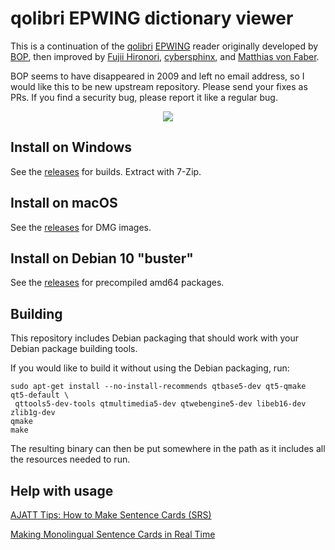 # qolibri EPWING dictionary viewer

This is a continuation of the [qolibri](http://qolibri.osdn.jp/)
[EPWING](https://ja.wikipedia.org/wiki/EPWING) reader originally developed by
[BOP](https://osdn.net/users/bop/), then improved by
[Fujii Hironori](https://github.com/fujii),
[cybersphinx](https://github.com/cybersphinx), and
[Matthias von Faber](https://github.com/mvf).

BOP seems to have disappeared in 2009 and left no email address, so I would
like this to be new upstream repository.  Please send your fixes as PRs.
If you find a security bug, please report it like a regular bug.

<p align="center">
    <img src="https://user-images.githubusercontent.com/4458/43369811-c1e0421c-9363-11e8-8abb-91b9ce2e4ce0.png">
</p>

## Install on Windows

See the [releases](https://github.com/ludios/qolibri/releases) for builds.  Extract with 7-Zip.

## Install on macOS

See the [releases](https://github.com/ludios/qolibri/releases) for DMG images.

## Install on Debian 10 "buster"

See the [releases](https://github.com/ludios/qolibri/releases) for precompiled
amd64 packages.

## Building

This repository includes Debian packaging that should work with your Debian
package building tools.

If you would like to build it without using the Debian packaging, run:

```
sudo apt-get install --no-install-recommends qtbase5-dev qt5-qmake qt5-default \
 qttools5-dev-tools qtmultimedia5-dev qtwebengine5-dev libeb16-dev zlib1g-dev
qmake
make
```

The resulting binary can then be put somewhere in the path as it includes all
the resources needed to run.

## Help with usage

[AJATT Tips: How to Make Sentence Cards (SRS)](https://www.youtube.com/watch?v=kny7eCfx9dA)

[Making Monolingual Sentence Cards in Real Time](https://www.youtube.com/watch?v=BzuLGmkihf4)
